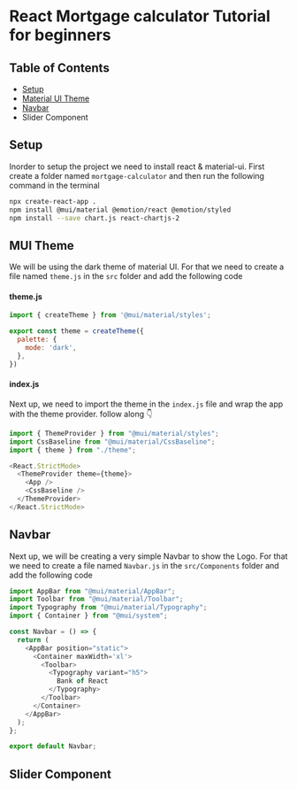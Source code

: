 # React Mortgage calculator Tutorial for beginners

## Table of Contents

* [Setup](#Setup)
* [Material UI Theme](#MUI-Theme)
* [Navbar](#Navbar)
* Slider Component

## Setup 

Inorder to setup the project we need to install react & material-ui. First create a folder named `mortgage-calculator` and then run the following command in the terminal

```bash
npx create-react-app .
npm install @mui/material @emotion/react @emotion/styled
npm install --save chart.js react-chartjs-2
```

## MUI Theme

We will be using the dark theme of material UI. For that we need to create a file named `theme.js` in the `src` folder and add the following code

#### theme.js

```js
import { createTheme } from '@mui/material/styles';

export const theme = createTheme({
  palette: {
    mode: 'dark',
  },
})
```

#### index.js

Next up, we need to import the theme in the `index.js` file and wrap the app with the theme provider. follow along 👇

```js
import { ThemeProvider } from "@mui/material/styles";
import CssBaseline from "@mui/material/CssBaseline";
import { theme } from "./theme";

<React.StrictMode>
  <ThemeProvider theme={theme}>
    <App />
    <CssBaseline />
  </ThemeProvider>
</React.StrictMode>
```

## Navbar

Next up, we will be creating a very simple Navbar to show the Logo. For that we need to create a file named `Navbar.js` in the `src/Components` folder and add the following code

```js
import AppBar from "@mui/material/AppBar";
import Toolbar from "@mui/material/Toolbar";
import Typography from "@mui/material/Typography";
import { Container } from "@mui/system";

const Navbar = () => {
  return (
    <AppBar position="static">
      <Container maxWidth='xl'>
        <Toolbar>
          <Typography variant="h5">
            Bank of React
          </Typography>
        </Toolbar>
      </Container>
    </AppBar>
  );
};

export default Navbar;
```

## Slider Component